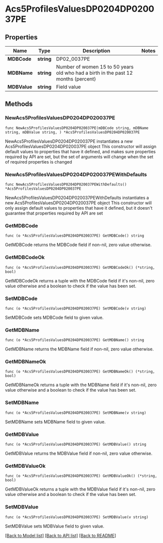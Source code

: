 # Acs5ProfilesValuesDP0204DP020037PE

## Properties

Name | Type | Description | Notes
------------ | ------------- | ------------- | -------------
**MDBCode** | **string** | DP02_0037PE | 
**MDBName** | **string** | Number of women 15 to 50 years old who had a birth in the past 12 months (percent) | 
**MDBValue** | **string** | Field value | 

## Methods

### NewAcs5ProfilesValuesDP0204DP020037PE

`func NewAcs5ProfilesValuesDP0204DP020037PE(mDBCode string, mDBName string, mDBValue string, ) *Acs5ProfilesValuesDP0204DP020037PE`

NewAcs5ProfilesValuesDP0204DP020037PE instantiates a new Acs5ProfilesValuesDP0204DP020037PE object
This constructor will assign default values to properties that have it defined,
and makes sure properties required by API are set, but the set of arguments
will change when the set of required properties is changed

### NewAcs5ProfilesValuesDP0204DP020037PEWithDefaults

`func NewAcs5ProfilesValuesDP0204DP020037PEWithDefaults() *Acs5ProfilesValuesDP0204DP020037PE`

NewAcs5ProfilesValuesDP0204DP020037PEWithDefaults instantiates a new Acs5ProfilesValuesDP0204DP020037PE object
This constructor will only assign default values to properties that have it defined,
but it doesn't guarantee that properties required by API are set

### GetMDBCode

`func (o *Acs5ProfilesValuesDP0204DP020037PE) GetMDBCode() string`

GetMDBCode returns the MDBCode field if non-nil, zero value otherwise.

### GetMDBCodeOk

`func (o *Acs5ProfilesValuesDP0204DP020037PE) GetMDBCodeOk() (*string, bool)`

GetMDBCodeOk returns a tuple with the MDBCode field if it's non-nil, zero value otherwise
and a boolean to check if the value has been set.

### SetMDBCode

`func (o *Acs5ProfilesValuesDP0204DP020037PE) SetMDBCode(v string)`

SetMDBCode sets MDBCode field to given value.


### GetMDBName

`func (o *Acs5ProfilesValuesDP0204DP020037PE) GetMDBName() string`

GetMDBName returns the MDBName field if non-nil, zero value otherwise.

### GetMDBNameOk

`func (o *Acs5ProfilesValuesDP0204DP020037PE) GetMDBNameOk() (*string, bool)`

GetMDBNameOk returns a tuple with the MDBName field if it's non-nil, zero value otherwise
and a boolean to check if the value has been set.

### SetMDBName

`func (o *Acs5ProfilesValuesDP0204DP020037PE) SetMDBName(v string)`

SetMDBName sets MDBName field to given value.


### GetMDBValue

`func (o *Acs5ProfilesValuesDP0204DP020037PE) GetMDBValue() string`

GetMDBValue returns the MDBValue field if non-nil, zero value otherwise.

### GetMDBValueOk

`func (o *Acs5ProfilesValuesDP0204DP020037PE) GetMDBValueOk() (*string, bool)`

GetMDBValueOk returns a tuple with the MDBValue field if it's non-nil, zero value otherwise
and a boolean to check if the value has been set.

### SetMDBValue

`func (o *Acs5ProfilesValuesDP0204DP020037PE) SetMDBValue(v string)`

SetMDBValue sets MDBValue field to given value.



[[Back to Model list]](../README.md#documentation-for-models) [[Back to API list]](../README.md#documentation-for-api-endpoints) [[Back to README]](../README.md)


